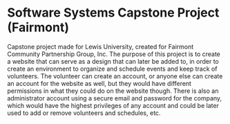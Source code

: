 # Software Systems Capstone Project (Fairmont) 

Capstone project made for Lewis University, created for Fairmont Community Partnership Group, Inc.
The purpose of this project is to create a website that can serve as a design that can later be added to,
in order to create an environment to organize and schedule events and keep track of volunteers.
The volunteer can create an account, or anyone else can create an account for the website as well, but
they would have different permissions in what they could do on the website though. There is also an 
administrator account using a secure email and password for the company, which would have the 
highest privileges of any account and could be later used to add or remove volunteers and schedules, etc. 
